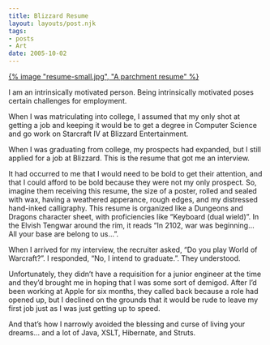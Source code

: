 ```yaml
---
title: Blizzard Resume
layout: layouts/post.njk
tags:
- posts
- Art
date: 2005-10-02
---
```


[{% image "resume-small.jpg", "A parchment resume" %}](resume-large.jpg)

I am an intrinsically motivated person.
Being intrinsically motivated poses certain challenges for employment.

When I was matriculating into college, I assumed that my only shot at getting a
job and keeping it would be to get a degree in Computer Science and go work on
Starcraft IV at Blizzard Entertainment.

When I was graduating from college, my prospects had expanded, but I still
applied for a job at Blizzard.
This is the resume that got me an interview.

It had occurred to me that I would need to be bold to get their attention, and
that I could afford to be bold because they were not my only prospect.
So, imagine them receiving this resume, the size of a poster, rolled and sealed
with wax, having a weathered apperance, rough edges, and my distressed
hand-inked calligraphy.
This resume is organized like a Dungeons and Dragons character sheet, with
proficiencies like “Keyboard (dual wield)”.
In the Elvish Tengwar around the rim, it reads “In 2102, war was beginning… All
your base are belong to us…”.

When I arrived for my interview, the recruiter asked, “Do you play World of
Warcraft?”.
I responded, “No, I intend to graduate.”.
They understood.

Unfortunately, they didn’t have a requisition for a junior engineer at the time
and they’d brought me in hoping that I was some sort of demigod.
After I’d been working at Apple for six months, they called back because a role
had opened up, but I declined on the grounds that it would be rude to leave my
first job just as I was just getting up to speed.

And that’s how I narrowly avoided the blessing and curse of living your dreams…
and a lot of Java, XSLT, Hibernate, and Struts.
